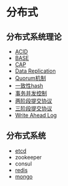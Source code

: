 # 分布式
## 分布式系统理论
* [ACID](acid.md)
* [BASE](base.md)
* [CAP](cap.md)
* [Data Replication](data-replication.md)
* [Quorum机制](quorum.md)
* [一致性hash](consistent-hash.md)
* [事务并发控制](tx-concurrency-control.md)
* [两阶段提交协议](2pc.md)
* [三阶段提交协议](3pc.md)
* [Write Ahead Log](wal.md)

## 分布式系统
* [etcd](etcd/README.md)
* zookeeper
* consul
* [redis](redis/README.md)
* [mongo](mongo/README.md)

